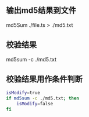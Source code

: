 ## 输出md5结果到文件

md5Sum ./file.ts > ./md5.txt

## 校验结果

md5sum -c ./md5.txt

## 校验结果用作条件判断

```sh
isModify=true
if md5sum -c ./md5.txt; then
    isModify=false
fi

```
